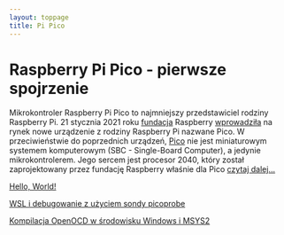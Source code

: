 ```yaml
---
layout: toppage
title: Pi Pico
---
```


# Raspberry Pi Pico - pierwsze spojrzenie

Mikrokontroler Raspberry Pi Pico to najmniejszy przedstawiciel rodziny Raspberry Pi. 21 stycznia 2021 roku [fundacja](https://www.raspberrypi.org/about/) Raspberry [wprowadziła](https://www.raspberrypi.org/blog/raspberry-pi-silicon-pico-now-on-sale/) na rynek nowe urządzenie z rodziny Raspberry Pi nazwane Pico.
W przeciwieństwie do poprzednich urządzeń, [Pico](https://www.raspberrypi.org/products/raspberry-pi-pico/) nie jest miniaturowym systemem komputerowym (SBC - Single-Board Computer), a jedynie mikrokontrolerem. Jego sercem jest procesor 2040, który został zaprojektowany przez fundację Raspberry właśnie dla Pico [czytaj dalej...](./2021/12/wstep)

[Hello, World!](./2022/04/hello)

[WSL i debugowanie z użyciem sondy picoprobe](./2023/04/wsl-dbg)

[Kompilacja OpenOCD w środowisku Windows i MSYS2](./2024/03/openocd)